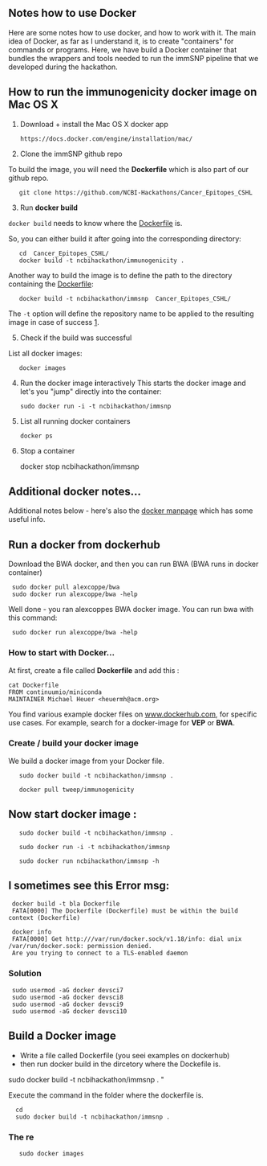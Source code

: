 
## Notes how to use Docker 

Here are some notes how to use docker, and how to work with it. 
The main idea of Docker, as far as I understand it, is to create "containers" for commands or programs. 
Here, we have build a Docker container that bundles the wrappers and tools needed to run the immSNP pipeline that we developed during the hackathon. 

## How to run the immunogenicity docker image on Mac OS X 

1) Download + install the Mac OS X docker app 

       https://docs.docker.com/engine/installation/mac/ 

2) Clone the immSNP github repo 

To build the image, you will need the **Dockerfile** which is also part of our github repo. 

       git clone https://github.com/NCBI-Hackathons/Cancer_Epitopes_CSHL 

3) Run **docker build** 

`docker build` needs to know where the [Dockerfile](https://github.com/NCBI-Hackathons/Cancer_Epitopes_CSHL/blob/master/Dockerfile) is.

So, you can either build it after going into the corresponding directory:
 
       cd  Cancer_Epitopes_CSHL/
       docker build -t ncbihackathon/immunogenicity . 

Another way to build the image is to define the path to the directory containing the [Dockerfile](https://github.com/NCBI-Hackathons/Cancer_Epitopes_CSHL/blob/master/Dockerfile):

       docker build -t ncbihackathon/immsnp  Cancer_Epitopes_CSHL/

The `-t` option will define the repository name to be applied to the resulting image in case of success [1](https://www.mankier.com/1/docker-build). 

5) Check if the build was successful 

List all docker images: 

       docker images 


4) Run the docker image **i**nteractively 
This starts the docker image and let's you "jump" directly into the container: 

       sudo docker run -i -t ncbihackathon/immsnp    

5) List all running docker containers 

       docker ps 

6) Stop a container 

      docker stop  ncbihackathon/immsnp


## Additional docker notes...
Additional notes below - here's also the [docker manpage](https://www.mankier.com/1/docker) which has some useful info. 
## Run a docker from dockerhub 
Download the BWA docker, and then you can run BWA (BWA runs in docker container) 

     sudo docker pull alexcoppe/bwa  
     sudo docker run alexcoppe/bwa -help

Well done - you ran alexcoppes BWA docker image. You can run bwa with this command:  

     sudo docker run alexcoppe/bwa -help

### How to start with Docker... 
At first, create a file called **Dockerfile** and add this : 

	cat Dockerfile 
	FROM continuumio/miniconda
	MAINTAINER Michael Heuer <heuermh@acm.org>

You find various example docker files on www.dockerhub.com, for specific use cases. For example,
search for a docker-image for **VEP** or **BWA**.

### Create / build your docker image
We build a docker image from your Docker file. 

       sudo docker build -t ncbihackathon/immsnp .

       docker pull tweep/immunogenicity


## Now start docker image :  


       sudo docker build -t ncbihackathon/immsnp . 

       sudo docker run -i -t ncbihackathon/immsnp    

       sudo docker run ncbihackathon/immsnp -h 


## I sometimes see this Error msg: 

     docker build -t bla Dockerfile
     FATA[0000] The Dockerfile (Dockerfile) must be within the build context (Dockerfile)

     docker info 
     FATA[0000] Get http:///var/run/docker.sock/v1.18/info: dial unix /var/run/docker.sock: permission denied. 
     Are you trying to connect to a TLS-enabled daemon

### Solution  

	 sudo usermod -aG docker devsci7 
	 sudo usermod -aG docker devsci8 
	 sudo usermod -aG docker devsci9 
	 sudo usermod -aG docker devsci10

## Build a Docker image  
- Write a file called Dockerfile 
  (you seei examples on dockerhub) 
- then run docker build in the dircetory where the Dockefile is. 

sudo docker build -t ncbihackathon/immsnp . "

Execute the command in the folder where the dockerfile is.  

      cd 
      sudo docker build -t ncbihackathon/immsnp .   


###  The re 

	   sudo docker images  


           

